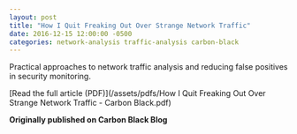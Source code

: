 ```yaml
---
layout: post
title: "How I Quit Freaking Out Over Strange Network Traffic"
date: 2016-12-15 12:00:00 -0500
categories: network-analysis traffic-analysis carbon-black
---
```


Practical approaches to network traffic analysis and reducing false positives in security monitoring.

[Read the full article (PDF)](/assets/pdfs/How I Quit Freaking Out Over Strange Network Traffic - Carbon Black.pdf)

**Originally published on Carbon Black Blog**